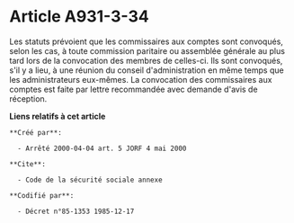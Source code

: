 # Article A931-3-34

Les statuts prévoient que les commissaires aux comptes sont convoqués, selon les cas, à toute commission paritaire ou
assemblée générale au plus tard lors de la convocation des membres de celles-ci. Ils sont convoqués, s'il y a lieu, à une
réunion du conseil d'administration en même temps que les administrateurs eux-mêmes. La convocation des commissaires aux
comptes est faite par lettre recommandée avec demande d'avis de réception.

**Liens relatifs à cet article**

	**Créé par**:

	  - Arrêté 2000-04-04 art. 5 JORF 4 mai 2000

	**Cite**:

	  - Code de la sécurité sociale annexe

	**Codifié par**:

	  - Décret n°85-1353 1985-12-17

